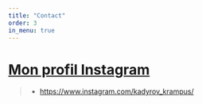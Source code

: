 ```yaml
---
title: "Contact"
order: 3
in_menu: true
---
```

# <ins>Mon profil Instagram</ins>
 
> - <https://www.instagram.com/kadyrov_krampus/> 